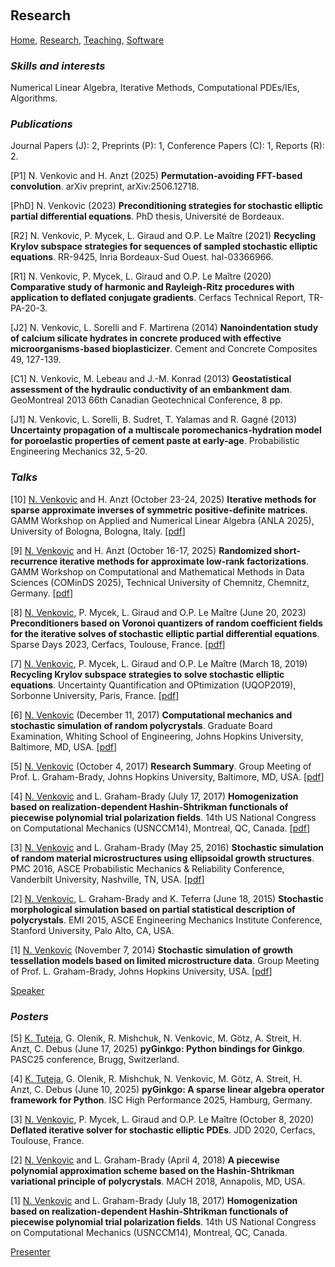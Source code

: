 <p>&nbsp;</p>

## Research

[Home](https://venkovic.github.io), [Research](https://venkovic.github.io/research), [Teaching](https://venkovic.github.io/teaching), [Software](https://venkovic.github.io/software) 

### *Skills and interests*

Numerical Linear Algebra, Iterative Methods, Computational PDEs/IEs, Algorithms.

### *Publications*

Journal Papers (J): 2, Preprints (P): 1, Conference Papers (C): 1, Reports (R): 2.

[P1] N. Venkovic and H. Anzt (2025) __Permutation-avoiding FFT-based convolution__. arXiv preprint, arXiv:2506.12718.

[PhD] N. Venkovic (2023) __Preconditioning strategies for stochastic elliptic partial differential equations__. PhD thesis, Université de Bordeaux.

[R2] N. Venkovic, P. Mycek, L. Giraud and O.P. Le Maître (2021) __Recycling Krylov subspace strategies for sequences of sampled stochastic elliptic equations__. RR-9425, Inria Bordeaux-Sud Ouest. hal-03366966.

[R1] N. Venkovic, P. Mycek, L. Giraud and O.P. Le Maître (2020) __Comparative study of harmonic and Rayleigh-Ritz procedures with application to deflated conjugate gradients__. Cerfacs Technical Report, TR-PA-20-3.

[J2] N. Venkovic, L. Sorelli and F. Martirena (2014) __Nanoindentation study of calcium silicate hydrates in concrete produced with effective microorganisms-based bioplasticizer__. Cement and Concrete Composites 49, 127-139.

[C1] N. Venkovic, M. Lebeau and J.-M. Konrad (2013) __Geostatistical assessment of the hydraulic conductivity of an embankment dam__. GeoMontreal 2013 66th Canadian Geotechnical Conference, 8 pp.

[J1] N. Venkovic, L. Sorelli, B. Sudret, T. Yalamas and R. Gagné (2013) __Uncertainty propagation of a multiscale poromechanics-hydration model for poroelastic properties of cement paste at early-age__. Probabilistic Engineering Mechanics 32, 5-20.

### *Talks* 

[10] <ins>N. Venkovic</ins> and H. Anzt (October 23-24, 2025) __Iterative methods for sparse approximate inverses of symmetric positive-definite matrices__. GAMM Workshop on Applied and Numerical Linear Algebra (ANLA 2025), University of Bologna, Bologna, Italy. [<a href="Talks/Venkovic2025_Iterative-methods-for-sparse-approximate-inverses-of-symmetric-positive-definite-matrices.pdf">pdf</a>]

[9] <ins>N. Venkovic</ins> and H. Anzt (October 16-17, 2025) __Randomized short-recurrence iterative methods for approximate low-rank factorizations__. GAMM Workshop on Computational and Mathematical Methods in Data Sciences (COMinDS 2025), Technical University of Chemnitz, Chemnitz, Germany. [<a href="Talks/Venkovic2025_Randomized-short-recurrence-iterative-methods-for-approximate-low-rank-factorizations.pdf">pdf</a>]

[8] <ins>N. Venkovic</ins>, P. Mycek, L. Giraud and O.P. Le Maître (June 20, 2023) __Preconditioners based on Voronoi quantizers of random coefficient fields for the iterative solves of stochastic elliptic partial differential equations__. Sparse Days 2023, Cerfacs, Toulouse, France. [<a href="Talks/Venkovic2023_Preconditioners-based-on-Voronoi-quantizers-of-random-coefficient-fields-for-the-iterative-solves-of-stochastic-elliptic-partial-differential-equations.pdf">pdf</a>]

[7] <ins>N. Venkovic</ins>, P. Mycek, L. Giraud and O.P. Le Maître (March 18, 2019) __Recycling Krylov subspace strategies to solve stochastic elliptic equations__. Uncertainty Quantification and OPtimization (UQOP2019), Sorbonne University, Paris, France. [<a href="Talks/Venkovic2019_Recycling-Krylov-subspace-strategies-to-solve-stochastic-elliptic-equations.pdf">pdf</a>]

[6] <ins>N. Venkovic</ins> (December 11, 2017) __Computational mechanics and stochastic simulation of random polycrystals__. Graduate Board Examination, Whiting School of Engineering, Johns Hopkins University, Baltimore, MD, USA.  [<a href="Talks/Venkovic2017_GBO_slides.pdf">pdf</a>]

[5] <ins>N. Venkovic</ins> (October 4, 2017) __Research Summary__. Group Meeting of Prof. L. Graham-Brady, Johns Hopkins University, Baltimore, MD, USA.  [<a href="Talks/Venkovic2017_GroupMeeting.pdf">pdf</a>]

[4] <ins>N. Venkovic</ins> and L. Graham-Brady (July 17, 2017) __Homogenization based on realization-dependent Hashin-Shtrikman functionals of piecewise polynomial trial polarization fields__. 14th US National Congress on Computational Mechanics (USNCCM14), Montreal, QC, Canada.  [<a href="Talks/Venkovic2017_Homogenization-based-on-realization-dependent-Hashin-Shtrikman-functionals-of-piecewise-polynomial-trial-polarization-fields.pdf">pdf</a>]

[3] <ins>N. Venkovic</ins> and L. Graham-Brady (May 25, 2016) __Stochastic simulation of random material microstructures using ellipsoidal growth structures__. PMC 2016, ASCE Probabilistic Mechanics & Reliability Conference, Vanderbilt University, Nashville, TN, USA. [<a href="Talks/Venkovic2016_Stochastic-simulation of-random-material-microstructures-using-ellipsoidal-growth-structures.pdf">pdf</a>]

[2] <ins>N. Venkovic</ins>, L. Graham-Brady and K. Teferra (June 18, 2015) __Stochastic morphological simulation based on partial statistical description of polycrystals__. EMI 2015, ASCE Engineering Mechanics Institute Conference, Stanford University, Palo Alto, CA, USA.  
                  
[1] <ins>N. Venkovic</ins> (November 7, 2014) __Stochastic simulation of growth tessellation models based on limited microstructure data__. Group Meeting of Prof. L. Graham-Brady, Johns Hopkins University, USA. [<a href="Talks/Venkovic2014_Stochastic-simulation-of-growth-tessellation-models-based-on-limited-microstructure-data.pdf">pdf</a>]   

<ins>Speaker</ins>

### *Posters*

[5] <ins>K. Tuteja</ins>, G. Olenik, R. Mishchuk, N. Venkovic, M. Götz, A. Streit, H. Anzt, C. Debus (June 17, 2025) __pyGinkgo: Python bindings for Ginkgo__. PASC25 conference, Brugg, Switzerland.

[4] <ins>K. Tuteja</ins>, G. Olenik, R. Mishchuk, N. Venkovic, M. Götz, A. Streit, H. Anzt, C. Debus (June 10, 2025) __pyGinkgo: A sparse linear algebra operator framework for Python__. ISC High Performance 2025, Hamburg, Germany. 

[3] <ins>N. Venkovic</ins>, P. Mycek, L. Giraud and O.P. Le Maître (October 8, 2020) __Deflated iterative solver for stochastic elliptic PDEs__. JDD 2020, Cerfacs, Toulouse, France.

[2] <ins>N. Venkovic</ins> and L. Graham-Brady (April 4, 2018) __A piecewise polynomial approximation scheme based on the Hashin-Shtrikman variational principle of polycrystals__. MACH 2018, Annapolis, MD, USA.

[1] <ins>N. Venkovic</ins> and L. Graham-Brady (July 18, 2017) __Homogenization based on realization-dependent Hashin-Shtrikman functionals of piecewise polynomial trial polarization fields__. 14th US National Congress on Computational Mechanics (USNCCM14), Montreal, QC, Canada.     

<ins>Presenter</ins>

